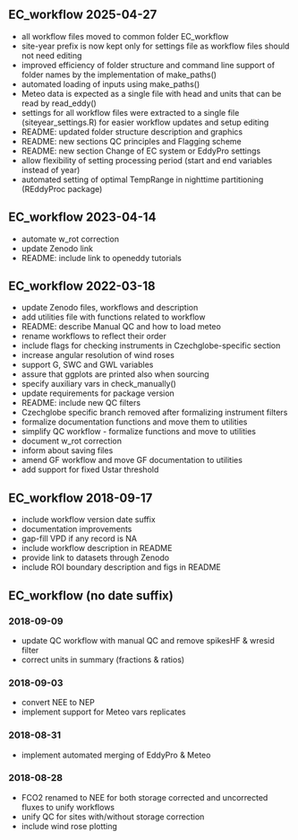 ## EC_workflow 2025-04-27

-   all workflow files moved to common folder EC_workflow
-   site-year prefix is now kept only for settings file as workflow files should
    not need editing
-   improved efficiency of folder structure and command line support of
    folder names by the implementation of make_paths()
-   automated loading of inputs using make_paths()
-   Meteo data is expected as a single file with head and units that can be read
    by read_eddy() 
-   settings for all workflow files were extracted to a single file
    (siteyear_settings.R) for easier workflow updates and setup editing
-   README: updated folder structure description and graphics
-   README: new sections QC principles and Flagging scheme
-   README: new section Change of EC system or EddyPro settings
-   allow flexibility of setting processing period (start and end
    variables instead of year)
-   automated setting of optimal TempRange in nighttime partitioning
    (REddyProc package)

## EC_workflow 2023-04-14

-   automate w_rot correction
-   update Zenodo link
-   README: include link to openeddy tutorials

## EC_workflow 2022-03-18

-   update Zenodo files, workflows and description
-   add utilities file with functions related to workflow
-   README: describe Manual QC and how to load meteo
-   rename workflows to reflect their order
-   include flags for checking instruments in Czechglobe-specific
    section
-   increase angular resolution of wind roses
-   support G, SWC and GWL variables
-   assure that ggplots are printed also when sourcing
-   specify auxiliary vars in check_manually()
-   update requirements for package version
-   README: include new QC filters
-   Czechglobe specific branch removed after formalizing instrument
    filters
-   formalize documentation functions and move them to utilities
-   simplify QC workflow - formalize functions and move to utilities
-   document w_rot correction
-   inform about saving files
-   amend GF workflow and move GF documentation to utilities
-   add support for fixed Ustar threshold

## EC_workflow 2018-09-17

-   include workflow version date suffix
-   documentation improvements
-   gap-fill VPD if any record is NA
-   include workflow description in README
-   provide link to datasets through Zenodo
-   include ROI boundary description and figs in README

## EC_workflow (no date suffix)

### 2018-09-09

-   update QC workflow with manual QC and remove spikesHF & wresid
    filter
-   correct units in summary (fractions & ratios)

### 2018-09-03

-   convert NEE to NEP
-   implement support for Meteo vars replicates

### 2018-08-31

-   implement automated merging of EddyPro & Meteo

### 2018-08-28

-   FCO2 renamed to NEE for both storage corrected and uncorrected
    fluxes to unify workflows
-   unify QC for sites with/without storage correction
-   include wind rose plotting
